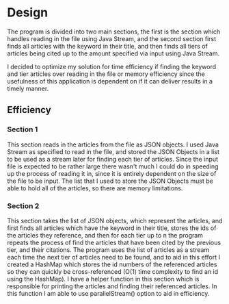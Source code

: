 # Design 
The program is divided into two main sections, the first is the section which handles reading in the file
using Java Stream, and the second section first finds all articles with the keyword in their title, 
and then finds all tiers of articles being cited up to the amount specified via input using Java Stream. 

I decided to optimize my solution for time efficiency if finding the keyword and tier articles 
over reading in the file or memory efficiency since the usefulness of this
application is dependent on if it can deliver results in a timely manner.

## Efficiency
### Section 1
This section reads in the articles from the file as JSON objects. I used Java Stream as specified to 
read in the file, and stored the JSON Objects in a list to be used as a stream later for finding each tier of
articles. Since the input file is expected to be rather large there wasn't much I could do in speeding up the process
of reading it in, since it is entirely dependent on the size of the file to be input. The list that I used to store 
the JSON Objects must be able to hold all of the articles, so there are memory limitations.

### Section 2
This section takes the list of JSON objects, which represent the articles, and first finds all articles which have the 
keyword in their title, stores the ids of the articles they reference, and then for each tier up to n the program 
repeats the process of find the articles that have been cited by the previous tier, and their citations. The program 
uses the list of articles as a stream each time the next tier of articles need to be found, and to aid in this effort 
I created a HashMap which stores the id numbers of the referenced articles so they can quickly be cross-referenced (O(1) 
time complexity to find an id using the HashMap). I have a helper function in this section which is responsible for 
printing the articles and finding their referenced articles. In this function I am able to use parallelStream() option 
to aid in efficiency.